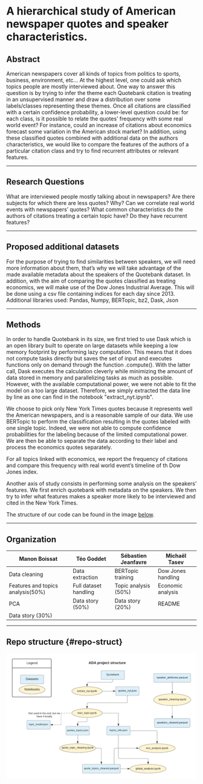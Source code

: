 # A hierarchical study of American newspaper quotes and speaker characteristics.

## Abstract

American newspapers cover all kinds of topics from politics to sports, business, environment, etc... At the highest level, one could ask which topics people are mostly interviewed about. One way to answer this question is by trying to infer the theme each Quotebank citation is treating in an unsupervised manner and draw a distribution over some labels/classes representing these themes. Once all citations are classified with a certain confidence probability, a lower-level question could be: for each class, is it possible to relate the quotes’ frequency with some real world event? For instance, could an increase of citations about economics forecast some variation in the American stock market? 
In addition, using these classified quotes combined with additional data on the authors characteristics, we would like to compare the features of the authors of a particular citation class and try to find recurrent attributes or relevant features.

<hr>

## Research Questions

What are interviewed people mostly talking about in newspapers?
Are there subjects for which there are less quotes? Why?
Can we correlate real world events with newspapers’ quotes?
What common characteristics do the authors of citations treating a certain topic have? Do they have recurrent features?

<hr>

## Proposed additional datasets
For the purpose of trying to find similarities between speakers, we will need more information about them, that’s why we will take advantage of the made available metadata about the speakers of the Quotebank dataset. 
In addition, with the aim of comparing the quotes classified as treating economics, we will make use of the Dow Jones Industrial Average. This will be done using a csv file containing indices for each day since 2013. 
Additional libraries used:
Pandas,
Numpy,
BERTopic,
bz2,
Dask,
Json
<hr>

## Methods
In order to handle Quotebank in its size, we first tried to use Dask which is an open library built to operate on large datasets while keeping a low memory footprint by performing lazy computation. This means that it does not compute tasks directly but saves the set of input and executes functions only on demand through the function .compute(). With the latter call, Dask executes the calculation cleverly while minimizing the amount of data stored in memory and parallelizing tasks as much as possible. However, with the available computational power, we were not able to fit the model on a too large dataset. Therefore, we simply extracted the data line by line as one can find in the notebook "extract_nyt.ipynb".

We choose to pick only New York Times quotes because it represents well the American newspapers, and is a reasonable sample of our data. We use BERTopic to perform the classification resulting in the quotes labeled with one single topic. Indeed, we were not able to compute confidence probabilities for the labeling because of the limited computational power.
We are then be able to separate the data according to their label and process the economics quotes separately.

For all topics linked with economics, we report the frequency of citations and compare this frequency with real world event’s timeline of th Dow Jones index.

Another axis of study consists in performing some analysis on the speakers’ features. We first enrich quotebank with metadata on the speakers. We then try to infer what features makes a speaker more likely to be interviewed and cited in the New York Times.

The structure of our code can be found in the image [below](#repo-struct).

<hr>

## Organization

| Manon Boissat | Téo Goddet | Sébastien Jeanfavre | Michaël Tasev |
| ------------------- | ------------------- | ------------------- | ------------------- |
| Data cleaning | Data extraction | BERTopic training | Dow Jones handling |
| Features and topics analysis(50%) | Full dataset handling | Topic analysis (50%) | Economic analysis|
| PCA | Data story (50%) | Data story (20%) | README |
| Data story (30%) | 


<hr>

## Repo structure {#repo-struct}
![Diagram of our different notebooks and datasest](ADA_project_structure.png)
